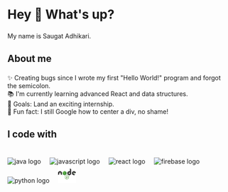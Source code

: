 <h1 align="left">Hey 👋 What's up?</h1>

###

<p align="left">My name is Saugat Adhikari.</p>

###

<h2 align="left">About me</h2>

###

<p align="left">✨ Creating bugs since I wrote my first "Hello World!" program and forgot the semicolon.<br>📚 I'm currently learning advanced React and data structures.<br>🎯 Goals: Land an exciting internship.<br>🎲 Fun fact: I still Google how to center a div, no shame!</p>

###

<h2 align="left">I code with</h2>

###

<br clear="both">

<div align="left">
  <img src="https://cdn.jsdelivr.net/gh/devicons/devicon/icons/java/java-original.svg" height="40" alt="java logo"  />
  <img width="12" />
  <img src="https://cdn.jsdelivr.net/gh/devicons/devicon/icons/javascript/javascript-original.svg" height="40" alt="javascript logo"  />
  <img width="12" />
  <img src="https://cdn.jsdelivr.net/gh/devicons/devicon/icons/react/react-original.svg" height="40" alt="react logo"  />
  <img width="12" />
  <img src="https://cdn.jsdelivr.net/gh/devicons/devicon/icons/firebase/firebase-plain.svg" height="40" alt="firebase logo"  />
  <img width="12" />
  <img src="https://cdn.jsdelivr.net/gh/devicons/devicon/icons/python/python-original.svg" height="40" alt="python logo"  />
  <img width="12" />
  <img src="https://raw.githubusercontent.com/devicons/devicon/master/icons/nodejs/nodejs-original-wordmark.svg" height="40" alt="firebase logo"  />
  <img width="12" />
</div>

###
